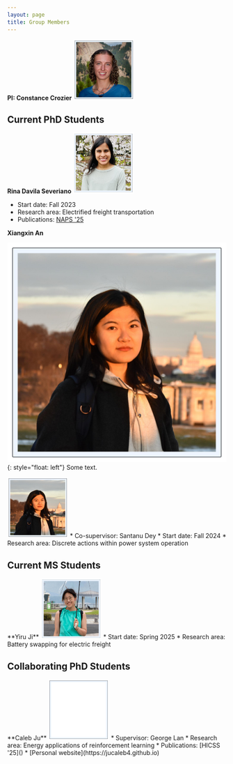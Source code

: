 ```yaml
---
layout: page
title: Group Members
---
```


**PI: Constance Crozier**
<img src="/images/headshot_border-min.jpg" alt="drawing" width="140"/>

<p style="text-align:center;"><h2>Current PhD Students</h2></p>

**Rina Davila Severiano**
<img src="/images/headshot_rina.jpeg" alt="drawing" width="140"/>
* Start date: Fall 2023
* Research area: Electrified freight transportation
* Publications: [NAPS '25]()

**Xiangxin An**

![image](images/headshot_xiangxin.jpeg){: style="float: left"}
Some text.


<img src="/images/headshot_xiangxin.jpeg" alt="drawing" width="140"/>
* Co-supervisor: Santanu Dey
* Start date: Fall 2024
* Research area: Discrete actions within power system operation

<p style="text-align:center;"><h2>Current MS Students</h2></p>
**Yiru Ji**
<img src="/images/headshot_yiru.jpeg" alt="drawing" width="140"/>
* Start date: Spring 2025
* Research area: Battery swapping for electric freight

<p style="text-align:center;"><h2>Collaborating PhD Students</h2></p>
**Caleb Ju**
<img src="/images/empty_frame.png" alt="drawing" width="140"/>
* Supervisor: George Lan
* Research area: Energy applications of reinforcement learning
* Publications: [HICSS '25]()
* [Personal website](https://jucaleb4.github.io) 